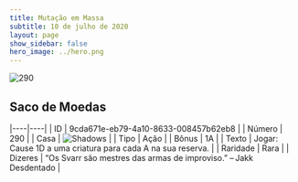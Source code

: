 ```yaml
---
title: Mutação em Massa
subtitle: 10 de julho de 2020
layout: page
show_sidebar: false
hero_image: ../hero.png
---
```


![290](https://cdn.keyforgegame.com/media/card_front/pt/479_290_W767567QC368_pt.png)

## Saco de Moedas

|----|----|
| ID | 9cda671e-eb79-4a10-8633-008457b62eb8 |
| Número | 290 |
| Casa | ![Shadows](https://archonarcana.com/images/thumb/e/ee/Shadows.png/22px-Shadows.png "Sombras") |
| Tipo | Ação |
| Bônus | 1A |
| Texto | Jogar: Cause 1D a uma criatura para cada A na sua reserva. |
| Raridade | Rara |
| Dizeres | “Os Svarr são mestres das armas de improviso.” – Jakk Desdentado |
